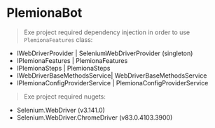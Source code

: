 # PlemionaBot

> Exe project required dependency injection in order to use `PlemionaFeatures` class:
- IWebDriverProvider | SeleniumWebDriverProvider (singleton)
- IPlemionaFeatures | PlemionaFeatures
- IPlemionaSteps | PlemionaSteps
- IWebDriverBaseMethodsService| WebDriverBaseMethodsService
- IPlemionaConfigProviderService | PlemionaConfigProviderService

> Exe project required nugets:
- Selenium.WebDriver (v3.141.0)
- Selenium.WebDriver.ChromeDriver (v83.0.4103.3900)